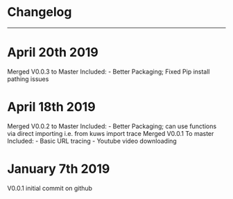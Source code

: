 # Changelog
---

# April 20th 2019
Merged V0.0.3 to Master
Included:
    - Better Packaging; Fixed Pip install pathing issues


# April 18th 2019
Merged V0.0.2 to Master
Included:
    - Better Packaging; can use functions via direct importing
    i.e. from kuws import trace
Merged V0.0.1 To master
Included:
    - Basic URL tracing
    - Youtube video downloading

# January 7th 2019
V0.0.1 initial commit on github